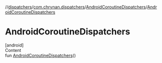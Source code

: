 //[dispatchers](../../../index.md)/[com.chrynan.dispatchers](../index.md)/[AndroidCoroutineDispatchers](index.md)/[AndroidCoroutineDispatchers](-android-coroutine-dispatchers.md)



# AndroidCoroutineDispatchers  
[android]  
Content  
fun [AndroidCoroutineDispatchers](-android-coroutine-dispatchers.md)()  



